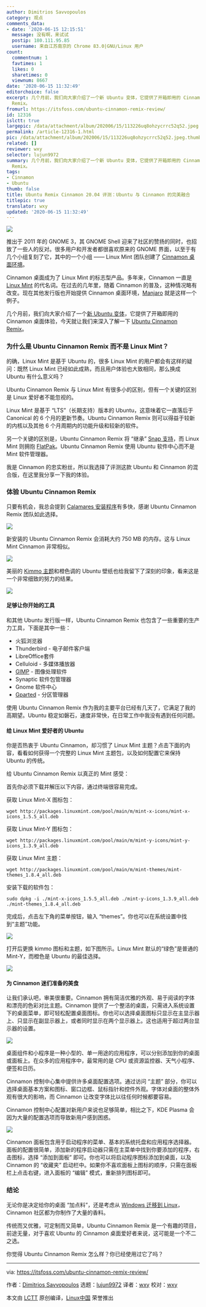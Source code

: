 ```yaml
---
author: Dimitrios Savvopoulos
category: 观点
comments_data:
- date: '2020-06-15 12:15:51'
  message: 没有啊，来试试
  postip: 180.111.95.85
  username: 来自江苏南京的 Chrome 83.0|GNU/Linux 用户
count:
  commentnum: 1
  favtimes: 1
  likes: 0
  sharetimes: 0
  viewnum: 8667
date: '2020-06-15 11:32:49'
editorchoice: false
excerpt: 几个月前，我们向大家介绍了一个新 Ubuntu 变体，它提供了开箱即用的 Cinnamon 桌面体验，今天就让我们来深入了解一下 Ubuntu Cinnamon
  Remix。
fromurl: https://itsfoss.com/ubuntu-cinnamon-remix-review/
id: 12316
islctt: true
largepic: /data/attachment/album/202006/15/113226uq8ohzycrrc52q52.jpeg
permalink: /article-12316-1.html
pic: /data/attachment/album/202006/15/113226uq8ohzycrrc52q52.jpeg.thumb.jpg
related: []
reviewer: wxy
selector: lujun9972
summary: 几个月前，我们向大家介绍了一个新 Ubuntu 变体，它提供了开箱即用的 Cinnamon 桌面体验，今天就让我们来深入了解一下 Ubuntu Cinnamon
  Remix。
tags:
- Cinnamon
- Ubuntu
thumb: false
title: Ubuntu Remix Cinnamon 20.04 评测：Ubuntu 与 Cinnamon 的完美融合
titlepic: true
translator: wxy
updated: '2020-06-15 11:32:49'
---
```


![](/data/attachment/album/202006/15/113226uq8ohzycrrc52q52.jpeg)


推出于 2011 年的 GNOME 3，其 GNOME Shell 迎来了社区的赞扬的同时，也招致了一些人的反对。很多用户和开发者都很喜欢原来的 GNOME 界面，以至于有几个小组复刻了它，其中的一个小组 —— Linux Mint 团队创建了 [Cinnamon 桌面环境](https://en.wikipedia.org/wiki/Cinnamon_(desktop_environment))。


Cinnamon 桌面成为了 Linux Mint 的标志型产品。多年来，Cinnamon 一直是 [Linux Mint](https://www.linuxmint.com/) 的代名词。在过去的几年里，随着 Cinnamon 的普及，这种情况略有改变。现在其他发行版也开始提供 Cinnamon 桌面环境，[Manjaro](https://manjaro.org/) 就是这样一个例子。


几个月前，我们向大家介绍了一个[新 Ubuntu 变体](https://itsfoss.com/ubuntudde/)，它提供了开箱即用的 Cinnamon 桌面体验，今天就让我们来深入了解一下 [Ubuntu Cinnamon Remix](https://ubuntucinnamon.org/)。


### 为什么是 Ubuntu Cinnamon Remix 而不是 Linux Mint？


的确，Linux Mint 是基于 Ubuntu 的，很多 Linux Mint 的用户都会有这样的疑问：既然 Linux Mint 已经如此成熟，而且用户体验也大致相同，那么换成 Ubuntu 有什么意义吗？


Ubuntu Cinnamon Remix 与 Linux Mint 有很多小的区别，但有一个关键的区别是 Linux 爱好者不能忽视的。


Linux Mint 是基于 “LTS”（长期支持）版本的 Ubuntu，这意味着它一直落后于 Canonical 的 6 个月的更新节奏。Ubuntu Cinnamon Remix 则可以得益于较新的内核以及其他 6 个月周期内的功能升级和较新的软件。


另一个关键的区别是，Ubuntu Cinnamon Remix 将 “继承” [Snap 支持](https://snapcraft.io/)，而 Linux Mint 则拥抱 [FlatPak](https://flatpak.org/)。Ubuntu Cinnamon Remix 使用 Ubuntu 软件中心而不是 Mint 软件管理器。


我是 Cinnamon 的忠实粉丝，所以我选择了评测这款 Ubuntu 和 Cinnamon 的混合版，在这里我分享一下我的体验。


### 体验 Ubuntu Cinnamon Remix


只要有机会，我总会提到 [Calamares 安装程序](https://calamares.io/)有多快，感谢 Ubuntu Cinnamon Remix 团队如此选择。


![](/data/attachment/album/202006/15/112352gao1kargnjaa9yzo.png)


新安装的 Ubuntu Cinnamon Remix 会消耗大约 750 MB 的内存。这与 Linux Mint Cinnamon 非常相似。


![](/data/attachment/album/202006/15/112418vcc5wgq0vw2t0k5h.png)


美丽的 [Kimmo 主题](https://github.com/Ubuntu-Cinnamon-Remix/kimmo-gtk-theme)和橙色调的 Ubuntu 壁纸也给我留下了深刻的印象，看来这是一个非常细致的努力的结果。


![](/data/attachment/album/202006/15/112522p2uul2glju3xjw38.png)


#### 足够让你开始的工具


和其他 Ubuntu 发行版一样，Ubuntu Cinnamon Remix 也包含了一些重要的生产力工具，下面是其中一些：


* 火狐浏览器
* Thunderbird - 电子邮件客户端
* LibreOffice套件
* Celluloid - 多媒体播放器
* [GIMP](https://itsfoss.com/gimp-2-10-release/) - 图像处理软件
* Synaptic 软件包管理器
* Gnome 软件中心
* [Gparted](https://itsfoss.com/gparted/) - 分区管理器


使用 Ubuntu Cinnamon Remix 作为我的主要平台已经有几天了，它满足了我的高期望。Ubuntu 稳定如磐石，速度非常快，在日常工作中我没有遇到任何问题。


#### 给 Linux Mint 爱好者的 Ubuntu


你是否热衷于 Ubuntu Cinnamon，却习惯了 Linux Mint 主题？点击下面的内容，看看如何获得一个完整的 Linux Mint 主题包，以及如何配置它来保持 Ubuntu 的传统。


给 Ubuntu Cinnamon Remix 以真正的 Mint 感受：


首先你必须下载并解压以下内容，通过终端很容易完成。


获取 Linux Mint-X 图标包：



```
wget http://packages.linuxmint.com/pool/main/m/mint-x-icons/mint-x-icons_1.5.5_all.deb

```

获取 Linux Mint-Y 图标包：



```
wget http://packages.linuxmint.com/pool/main/m/mint-y-icons/mint-y-icons_1.3.9_all.deb

```

获取 Linux Mint 主题：



```
wget http://packages.linuxmint.com/pool/main/m/mint-themes/mint-themes_1.8.4_all.deb

```

安装下载的软件包：



```
sudo dpkg -i ./mint-x-icons_1.5.5_all.deb ./mint-y-icons_1.3.9_all.deb ./mint-themes_1.8.4_all.deb

```

完成后，点击左下角的菜单按钮，输入 “themes”。你也可以在系统设置中找到“主题”功能。


![](/data/attachment/album/202006/15/112602jftfkbhc1c6nnfhh.png)


打开后更换 kimmo 图标和主题，如下图所示。Linux Mint 默认的“绿色”是普通的 Mint-Y，而橙色是 Ubuntu 的最佳选择。


![](/data/attachment/album/202006/15/112634a33ool6kx333lgkx.png)


#### 为 Cinnamon 迷们准备的美食


让我们承认吧，审美很重要。Cinnamon 拥有简洁优雅的外观、易于阅读的字体和漂亮的色彩对比主题。Cinnamon 提供了一个整洁的桌面，只需进入系统设置下的桌面菜单，即可轻松配置桌面图标。你也可以选择桌面图标只显示在主显示器上、只显示在副显示器上，或者同时显示在两个显示器上。这也适用于超过两台显示器的设置。


![](/data/attachment/album/202006/15/112720u21w2d26ad9aytay.jpg)


桌面组件和小程序是一种小型的、单一用途的应用程序，可以分别添加到你的桌面或面板上。在众多的应用程序中，最常用的是 CPU 或资源监控器、天气小程序、便签和日历。


Cinnamon 控制中心集中提供许多桌面配置选项。通过访问 “主题” 部分，你可以选择桌面基本方案和图标、窗口边框、鼠标指针和控件外观。字体对桌面的整体外观有很大的影响，而 Cinnamon 让改变字体比以往任何时候都要容易。


Cinnamon 控制中心配置对新用户来说也足够简单，相比之下，KDE Plasma 会因为大量的配置选项而导致新用户感到困惑。


![](/data/attachment/album/202006/15/112757bmj9ixotojg6xxnb.jpg)


Cinnamon 面板包含用于启动程序的菜单、基本的系统托盘和应用程序选择器。面板的配置很简单，添加新的程序启动器只需在主菜单中找到你要添加的程序，右击图标，选择 “添加到面板” 即可。你也可以将启动程序图标添加到桌面，以及 Cinnamon 的 “收藏夹” 启动栏中。如果你不喜欢面板上图标的顺序，只需在面板栏上点击右键，进入面板的 “编辑” 模式，重新排列图标即可。


### 结论


无论你是决定给你的桌面 “加点料”，还是考虑从 [Windows 迁移到 Linux](https://itsfoss.com/windows-like-linux-distributions/)，Cinnamon 社区都为你制作了大量的香料。


传统而又优雅，可定制而又简单，Ubuntu Cinnamon Remix 是一个有趣的项目，前途无量，对于喜欢 Ubuntu 的 Cinnamon 桌面爱好者来说，这可能是一个不二之选。


你觉得 Ubuntu Cinnamon Remix 怎么样？你已经使用过它了吗？




---


via: <https://itsfoss.com/ubuntu-cinnamon-remix-review/>


作者：[Dimitrios Savvopoulos](https://itsfoss.com/author/dimitrios/) 选题：[lujun9972](https://github.com/lujun9972) 译者：[wxy](https://github.com/wxy) 校对：[wxy](https://github.com/wxy)


本文由 [LCTT](https://github.com/LCTT/TranslateProject) 原创编译，[Linux中国](https://linux.cn/) 荣誉推出